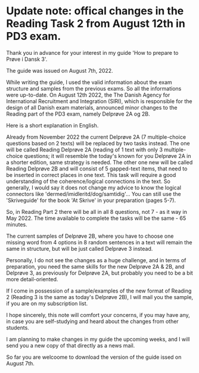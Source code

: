 
<script async data-uid="7a1315e1ac" src="https://fantastic-artisan-8379.ck.page/7a1315e1ac/index.js"></script>
# Update note: offical changes in the Reading Task 2 from August 12th in PD3 exam.  

Thank you in advance for your interest in my guide 'How to prepare to Prøve i Dansk 3'.  

The guide was issued on August 7th, 2022. 

While writing the guide, I used the valid information about the exam structure and samples from the previous exams. So all the informations were up-to-date. On August 12th 2022, the The Danish Agency for International Recruitment and Integration (SIRI), which is responsible for the design of all Danish exam materials, announced minor changes to the Reading part of the PD3 exam, namely Delprøve 2A og 2B.

Here is a short explanation in English.

Already from November 2022 the current Delprøve 2A (7 multiple-choice questions based on 2 texts) will be replaced by two tasks instead. The one will be called Reading Delprøve 2A (reading of 1 text with only 3 multiple-choice questions; it will resemble the today's known for you Delprøve 2A in a shorter edition, same strategy is needed. The other one new will be called Reading Delprøve 2B and will consist of 5 gapped-text items, that need to be inserted in correct places in one text. This task will require a good understanding of the coherence/logical connections in the text. So generally, I would say it does not change my advice to know the logical connectors like 'dermed/imidleritd/dog/samtidig'... You can still use the 'Skriveguide' for the book 'At Skrive' in your preparation (pages 5-7).

So, in Reading Part 2 there will be all in all 8 questions, not 7 - as it way in May 2022. The time available to complete the tasks will be the same - 65 minutes.

The current samples of Delprøve 2B, where you have to choose one missing word from 4 options in 8 random sentences in a text will remain the same in structure, but will be just called Delprøve 3 instead.

Personally, I do not see the changes as a huge challenge, and in terms of preparation, you need the same skills for the new Delprøve 2A & 2B, and Delprøve 3, as previously for Delprøve 2A, but probably you need to be a bit more detail-oriented.

If I come in possession of a sample/examples of the new format of Reading 2 (Reading 3 is the same as today's Delprøve 2B), I will mail you the sample, if you are on my subscription list. 

I hope sincerely, this note will comfort your concerns, if you may have any, in case you are self-studying and heard about the changes from other students. 

I am planning to make changes in my guide the upcoming weeks, and I will send you a new copy of that directly as a news mail.

So far you are welcoome to download the version of the guide issed on August 7th. 
